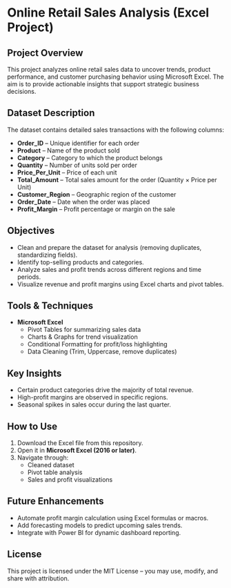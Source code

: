 # Online Retail Sales Analysis (Excel Project)

## Project Overview
This project analyzes online retail sales data to uncover trends, product performance, and customer purchasing behavior using Microsoft Excel. 
The aim is to provide actionable insights that support strategic business decisions.

## Dataset Description
The dataset contains detailed sales transactions with the following columns:

- **Order_ID** – Unique identifier for each order
- **Product** – Name of the product sold
- **Category** – Category to which the product belongs
- **Quantity** – Number of units sold per order
- **Price_Per_Unit** – Price of each unit
- **Total_Amount** – Total sales amount for the order (Quantity × Price per Unit)
- **Customer_Region** – Geographic region of the customer
- **Order_Date** – Date when the order was placed
- **Profit_Margin** – Profit percentage or margin on the sale
  
## Objectives
- Clean and prepare the dataset for analysis (removing duplicates, standardizing fields).
- Identify top-selling products and categories.
- Analyze sales and profit trends across different regions and time periods.
- Visualize revenue and profit margins using Excel charts and pivot tables.

## Tools & Techniques
- **Microsoft Excel**
  - Pivot Tables for summarizing sales data
  - Charts & Graphs for trend visualization
  - Conditional Formatting for profit/loss highlighting
  - Data Cleaning (Trim, Uppercase, remove duplicates)

## Key Insights
- Certain product categories drive the majority of total revenue.
- High-profit margins are observed in specific regions.
- Seasonal spikes in sales occur during the last quarter.

## How to Use
1. Download the Excel file from this repository.
2. Open it in **Microsoft Excel (2016 or later)**.
3. Navigate through:
   - Cleaned dataset
   - Pivot table analysis
   - Sales and profit visualizations

## Future Enhancements
- Automate profit margin calculation using Excel formulas or macros.
- Add forecasting models to predict upcoming sales trends.
- Integrate with Power BI for dynamic dashboard reporting.

## License
This project is licensed under the MIT License – you may use, modify, and share with attribution.
